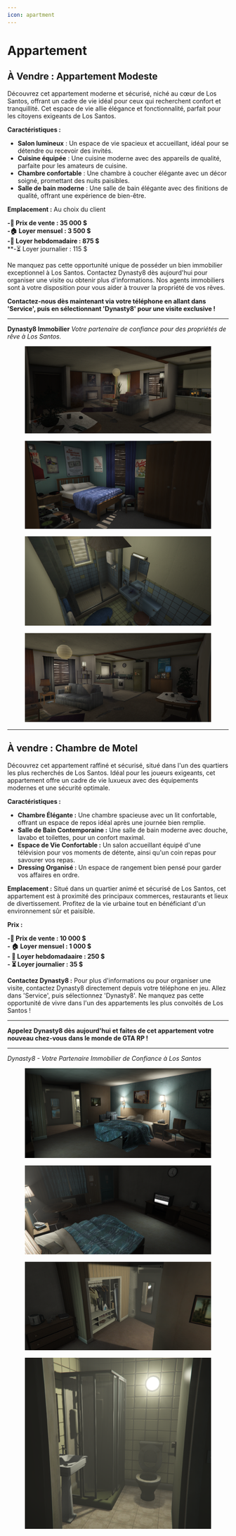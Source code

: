 ```yaml
---
icon: apartment
---
```


# Appartement

## **À Vendre : Appartement Modeste**

Découvrez cet appartement moderne et sécurisé, niché au cœur de Los Santos, offrant un cadre de vie idéal pour ceux qui recherchent confort et tranquillité. Cet espace de vie allie élégance et fonctionnalité, parfait pour les citoyens exigeants de Los Santos.

**Caractéristiques :**

* **Salon lumineux** : Un espace de vie spacieux et accueillant, idéal pour se détendre ou recevoir des invités.
* **Cuisine équipée** : Une cuisine moderne avec des appareils de qualité, parfaite pour les amateurs de cuisine.
* **Chambre confortable** : Une chambre à coucher élégante avec un décor soigné, promettant des nuits paisibles.
* **Salle de bain moderne** : Une salle de bain élégante avec des finitions de qualité, offrant une expérience de bien-être.

**Emplacement :** Au choix du client

**-📌 Prix de vente : 35 000 $**\
**-🏠 Loyer mensuel : 3 500 $**\
**-📅 Loyer hebdomadaire : 875 $**\
**-⏳ Loyer journalier : 115 $

Ne manquez pas cette opportunité unique de posséder un bien immobilier exceptionnel à Los Santos. Contactez Dynasty8 dès aujourd'hui pour organiser une visite ou obtenir plus d'informations. Nos agents immobiliers sont à votre disposition pour vous aider à trouver la propriété de vos rêves.

**Contactez-nous dès maintenant via votre téléphone en allant dans 'Service', puis en sélectionnant 'Dynasty8' pour une visite exclusive !**

***

**Dynasty8 Immobilier** _Votre partenaire de confiance pour des propriétés de rêve à Los Santos._

<div><figure><img src="../.gitbook/assets/appartement-modes-2.png" alt=""><figcaption></figcaption></figure> <figure><img src="../.gitbook/assets/appartement-modes-3.png" alt=""><figcaption></figcaption></figure> <figure><img src="../.gitbook/assets/appartement-modes-4.png" alt=""><figcaption></figcaption></figure> <figure><img src="../.gitbook/assets/appartement-modest-1.png" alt=""><figcaption></figcaption></figure></div>

***

## **À vendre : Chambre de Motel**

Découvrez cet appartement raffiné et sécurisé, situé dans l'un des quartiers les plus recherchés de Los Santos. Idéal pour les joueurs exigeants, cet appartement offre un cadre de vie luxueux avec des équipements modernes et une sécurité optimale.

**Caractéristiques :**

* **Chambre Élégante :** Une chambre spacieuse avec un lit confortable, offrant un espace de repos idéal après une journée bien remplie.
* **Salle de Bain Contemporaine :** Une salle de bain moderne avec douche, lavabo et toilettes, pour un confort maximal.
* **Espace de Vie Confortable :** Un salon accueillant équipé d'une télévision pour vos moments de détente, ainsi qu'un coin repas pour savourer vos repas.
* **Dressing Organisé :** Un espace de rangement bien pensé pour garder vos affaires en ordre.

**Emplacement :** Situé dans un quartier animé et sécurisé de Los Santos, cet appartement est à proximité des principaux commerces, restaurants et lieux de divertissement. Profitez de la vie urbaine tout en bénéficiant d'un environnement sûr et paisible.

**Prix :**

  **-📌 Prix de vente : 10 000 $**\
  **- 🏠 Loyer mensuel : 1 000 $**\
  **- 📅 Loyer hebdomadaaire : 250 $**\
  **- ⏳ Loyer journalier : 35 $**

**Contactez Dynasty8 :** Pour plus d'informations ou pour organiser une visite, contactez Dynasty8 directement depuis votre téléphone en jeu. Allez dans 'Service', puis sélectionnez 'Dynasty8'. Ne manquez pas cette opportunité de vivre dans l'un des appartements les plus convoités de Los Santos !

***

**Appelez Dynasty8 dès aujourd'hui et faites de cet appartement votre nouveau chez-vous dans le monde de GTA RP !**

***

_Dynasty8 - Votre Partenaire Immobilier de Confiance à Los Santos_

<div><figure><img src="../.gitbook/assets/motel-1.png" alt=""><figcaption></figcaption></figure> <figure><img src="../.gitbook/assets/motel-2.png" alt=""><figcaption></figcaption></figure> <figure><img src="../.gitbook/assets/motel-3.png" alt=""><figcaption></figcaption></figure> <figure><img src="../.gitbook/assets/motel-4.png" alt=""><figcaption></figcaption></figure></div>
